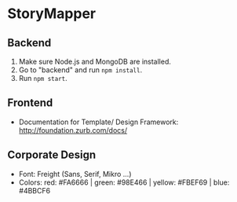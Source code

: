StoryMapper
===========

## Backend
1. Make sure Node.js and MongoDB are installed.
2. Go to "backend" and run `npm install`.
3. Run `npm start`.

## Frontend
- Documentation for Template/ Design Framework: 
http://foundation.zurb.com/docs/


## Corporate Design
- Font: Freight (Sans, Serif, Mikro ...)
- Colors: red: #FA6666 | green: #98E466 | yellow: #FBEF69 | blue: #4BBCF6
